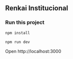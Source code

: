 ## Renkai Institucional

### Run this project

```sh
npm install
```

```sh
npm run dev
```

Open http://localhost:3000